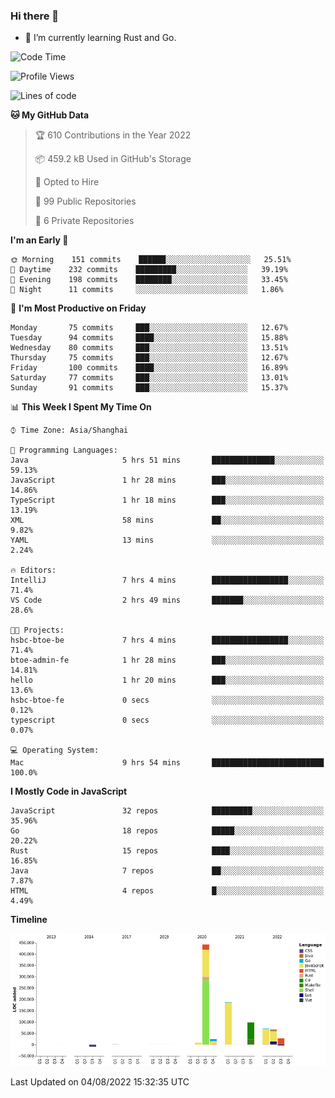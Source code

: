 ### Hi there 👋

- 🌱 I’m currently learning Rust and Go.

<!--START_SECTION:waka-->
![Code Time](http://img.shields.io/badge/Code%20Time-640%20hrs%2024%20mins-blue)

![Profile Views](http://img.shields.io/badge/Profile%20Views-0-blue)

![Lines of code](https://img.shields.io/badge/From%20Hello%20World%20I%27ve%20Written-923%20Thousand%20lines%20of%20code-blue)

**🐱 My GitHub Data** 

> 🏆 610 Contributions in the Year 2022
 > 
> 📦 459.2 kB Used in GitHub's Storage 
 > 
> 💼 Opted to Hire
 > 
> 📜 99 Public Repositories 
 > 
> 🔑 6 Private Repositories  
 > 
**I'm an Early 🐤** 

```text
🌞 Morning    151 commits    ██████░░░░░░░░░░░░░░░░░░░   25.51% 
🌆 Daytime    232 commits    █████████░░░░░░░░░░░░░░░░   39.19% 
🌃 Evening    198 commits    ████████░░░░░░░░░░░░░░░░░   33.45% 
🌙 Night      11 commits     ░░░░░░░░░░░░░░░░░░░░░░░░░   1.86%

```
📅 **I'm Most Productive on Friday** 

```text
Monday       75 commits     ███░░░░░░░░░░░░░░░░░░░░░░   12.67% 
Tuesday      94 commits     ████░░░░░░░░░░░░░░░░░░░░░   15.88% 
Wednesday    80 commits     ███░░░░░░░░░░░░░░░░░░░░░░   13.51% 
Thursday     75 commits     ███░░░░░░░░░░░░░░░░░░░░░░   12.67% 
Friday       100 commits    ████░░░░░░░░░░░░░░░░░░░░░   16.89% 
Saturday     77 commits     ███░░░░░░░░░░░░░░░░░░░░░░   13.01% 
Sunday       91 commits     ███░░░░░░░░░░░░░░░░░░░░░░   15.37%

```


📊 **This Week I Spent My Time On** 

```text
⌚︎ Time Zone: Asia/Shanghai

💬 Programming Languages: 
Java                     5 hrs 51 mins       ██████████████░░░░░░░░░░░   59.13% 
JavaScript               1 hr 28 mins        ███░░░░░░░░░░░░░░░░░░░░░░   14.86% 
TypeScript               1 hr 18 mins        ███░░░░░░░░░░░░░░░░░░░░░░   13.19% 
XML                      58 mins             ██░░░░░░░░░░░░░░░░░░░░░░░   9.82% 
YAML                     13 mins             ░░░░░░░░░░░░░░░░░░░░░░░░░   2.24%

🔥 Editors: 
IntelliJ                 7 hrs 4 mins        █████████████████░░░░░░░░   71.4% 
VS Code                  2 hrs 49 mins       ███████░░░░░░░░░░░░░░░░░░   28.6%

🐱‍💻 Projects: 
hsbc-btoe-be             7 hrs 4 mins        █████████████████░░░░░░░░   71.4% 
btoe-admin-fe            1 hr 28 mins        ███░░░░░░░░░░░░░░░░░░░░░░   14.81% 
hello                    1 hr 20 mins        ███░░░░░░░░░░░░░░░░░░░░░░   13.6% 
hsbc-btoe-fe             0 secs              ░░░░░░░░░░░░░░░░░░░░░░░░░   0.12% 
typescript               0 secs              ░░░░░░░░░░░░░░░░░░░░░░░░░   0.07%

💻 Operating System: 
Mac                      9 hrs 54 mins       █████████████████████████   100.0%

```

**I Mostly Code in JavaScript** 

```text
JavaScript               32 repos            █████████░░░░░░░░░░░░░░░░   35.96% 
Go                       18 repos            █████░░░░░░░░░░░░░░░░░░░░   20.22% 
Rust                     15 repos            ████░░░░░░░░░░░░░░░░░░░░░   16.85% 
Java                     7 repos             ██░░░░░░░░░░░░░░░░░░░░░░░   7.87% 
HTML                     4 repos             █░░░░░░░░░░░░░░░░░░░░░░░░   4.49%

```


**Timeline**

![Chart not found](https://raw.githubusercontent.com/elton/elton/main/charts/bar_graph.png) 


 Last Updated on 04/08/2022 15:32:35 UTC
<!--END_SECTION:waka-->

<!--
**elton/elton** is a ✨ _special_ ✨ repository because its `README.md` (this file) appears on your GitHub profile.

Here are some ideas to get you started:

- 🔭 I’m currently working on ...
- 🌱 I’m currently learning ...
- 👯 I’m looking to collaborate on ...
- 🤔 I’m looking for help with ...
- 💬 Ask me about ...
- 📫 How to reach me: ...
- 😄 Pronouns: ...
- ⚡ Fun fact: ...
-->
